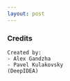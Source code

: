 ```yaml
---
layout: post
---
```


### Credits 

```
Created by:
- Alex Gandzha 
- Pavel Kulakovsky
(DeepIDEA)
```
